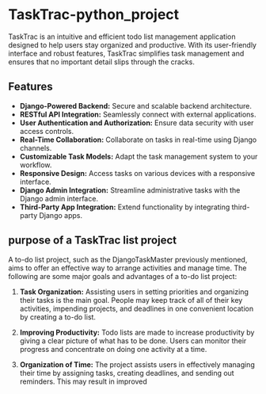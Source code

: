 # TaskTrac-python_project
TaskTrac is an intuitive and efficient todo list management application designed to help users stay organized and productive. 
With its user-friendly interface and robust features, TaskTrac simplifies task management and ensures that no important detail slips through the cracks.


## Features

- **Django-Powered Backend:** Secure and scalable backend architecture.
- **RESTful API Integration:** Seamlessly connect with external applications.
- **User Authentication and Authorization:** Ensure data security with user access controls.
- **Real-Time Collaboration:** Collaborate on tasks in real-time using Django channels.
- **Customizable Task Models:** Adapt the task management system to your workflow.
- **Responsive Design:** Access tasks on various devices with a responsive interface.
- **Django Admin Integration:** Streamline administrative tasks with the Django admin interface.
- **Third-Party App Integration:** Extend functionality by integrating third-party Django apps.


## purpose of a TaskTrac list project

A to-do list project, such as the DjangoTaskMaster previously mentioned, aims to offer an effective way to arrange activities and manage time. The following are some major goals and advantages of a to-do list project:

1. **Task Organization:** Assisting users in setting priorities and organizing their tasks is the main goal. People may keep track of all of their key activities, impending projects, and deadlines in one convenient location by creating a to-do list.

2. **Improving Productivity:** Todo lists are made to increase productivity by giving a clear picture of what has to be done. Users can monitor their progress and concentrate on doing one activity at a time.

3. **Organization of Time:** The project assists users in effectively managing their time by assigning tasks, creating deadlines, and sending out reminders. This may result in improved


